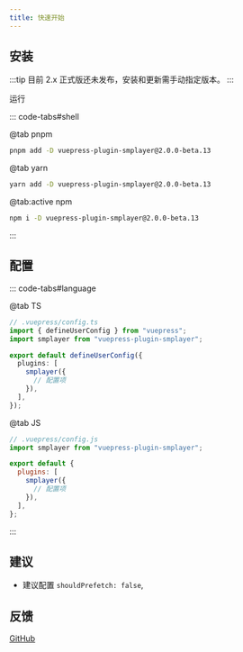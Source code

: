 ```yaml
---
title: 快速开始
---
```


## 安装

:::tip
目前 2.x 正式版还未发布，安装和更新需手动指定版本。
:::

运行

::: code-tabs#shell

@tab pnpm

```bash
pnpm add -D vuepress-plugin-smplayer@2.0.0-beta.13
```

@tab yarn

```bash
yarn add -D vuepress-plugin-smplayer@2.0.0-beta.13
```

@tab:active npm

```bash
npm i -D vuepress-plugin-smplayer@2.0.0-beta.13
```

:::

## 配置

::: code-tabs#language

@tab TS

```ts {3,7-9}
// .vuepress/config.ts
import { defineUserConfig } from "vuepress";
import smplayer from "vuepress-plugin-smplayer";

export default defineUserConfig({
  plugins: [
    smplayer({
      // 配置项
    }),
  ],
});
```

@tab JS

```js {2,6-8}
// .vuepress/config.js
import smplayer from "vuepress-plugin-smplayer";

export default {
  plugins: [
    smplayer({
      // 配置项
    }),
  ],
};
```

:::

## 建议

- 建议配置 `shouldPrefetch: false`,

## 反馈

[GitHub](https://github.com/u2sb/vuepress-plugin-smplayer/issues)
